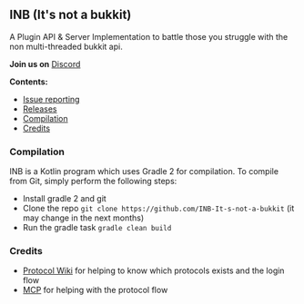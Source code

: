 ## INB (It's not a bukkit)
<p>A Plugin API & Server Implementation to battle those you struggle with the non multi-threaded bukkit api.</p>

**Join us on** [Discord](https://discord.gg/bBTjRPP)

**Contents:**
* [Issue reporting](https://github.com/INB-It-s-not-a-bukkit/INB/issues)
* [Releases](https://dev.azure.com/tomasdealmeida/INB%20(Its%20not%20a%20bukkit)/_release)
* [Compilation](#Compilation)
* [Credits](#Credits)


### Compilation
INB is a Kotlin program which uses Gradle 2 for compilation. To compile from Git, simply perform the following steps:
* Install gradle 2 and git
* Clone the repo ``git clone https://github.com/INB-It-s-not-a-bukkit`` (it may change in the next months)
* Run the gradle task ``gradle clean build``

### Credits
* [Protocol Wiki](http://wiki.vg) for helping to know which protocols exists and the login flow
* [MCP](http://www.modcoderpack.com/) for helping with the protocol flow

